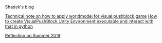Shadek's blog

[Technical note on how to apply worldmodel for visual pushblock game](./pushblock_worldmodel.md)
[How to create VisualPushBlock Unity Environment executable and interact with that in python](./create_visual_pushblock_unity_env.md)

[Reflection on Summer 2019](./reflecting_summer19.md)
